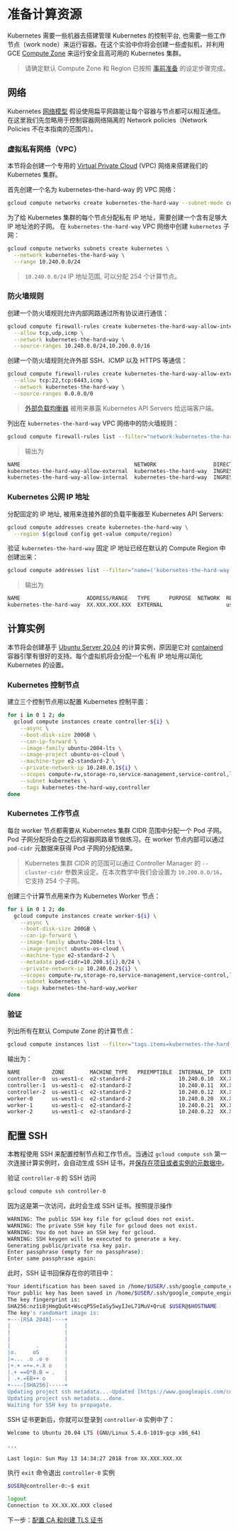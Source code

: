 # 准备计算资源

Kubernetes 需要一些机器去搭建管理 Kubernetes 的控制平台, 也需要一些工作节点（work node）来运行容器。在这个实验中你将会创建一些虚拟机，并利用 GCE [Compute Zone](https://cloud.google.com/compute/docs/regions-zones/regions-zones) 来运行安全且高可用的 Kubernetes 集群。

> 请确定默认 Compute Zone 和 Region 已按照 [事前准备](01-prerequisites.md#set-a-default-compute-region-and-zone) 的设定步骤完成。

## 网络

Kubernetes [网络模型](https://kubernetes.io/docs/concepts/cluster-administration/networking/#kubernetes-model) 假设使用扁平网路能让每个容器与节点都可以相互通信。 在这里我们先忽略用于控制容器网络隔离的 Network policies（Network Policies 不在本指南的范围内）。

### 虚拟私有网络（VPC）

本节将会创建一个专用的 [Virtual Private Cloud](https://cloud.google.com/compute/docs/networks-and-firewalls#networks) (VPC) 网络来搭建我们的 Kubernetes 集群。

首先创建一个名为 kubernetes-the-hard-way 的 VPC 网络：

```sh
gcloud compute networks create kubernetes-the-hard-way --subnet-mode custom
```

为了给 Kubernetes 集群的每个节点分配私有 IP 地址，需要创建一个含有足够大 IP 地址池的子网。 在 `kubernetes-the-hard-way` VPC 网络中创建 `kubernetes` 子网：

```sh
gcloud compute networks subnets create kubernetes \
  --network kubernetes-the-hard-way \
  --range 10.240.0.0/24
```

> `10.240.0.0/24` IP 地址范围, 可以分配 254 个计算节点。

### 防火墙规则

创建一个防火墙规则允许内部网路通过所有协议进行通信：

```sh
gcloud compute firewall-rules create kubernetes-the-hard-way-allow-internal \
  --allow tcp,udp,icmp \
  --network kubernetes-the-hard-way \
  --source-ranges 10.240.0.0/24,10.200.0.0/16
```

创建一个防火墙规则允许外部 SSH、ICMP 以及 HTTPS 等通信：

```sh
gcloud compute firewall-rules create kubernetes-the-hard-way-allow-external \
  --allow tcp:22,tcp:6443,icmp \
  --network kubernetes-the-hard-way \
  --source-ranges 0.0.0.0/0
```

> [外部负载均衡器](https://cloud.google.com/compute/docs/load-balancing/network/) 被用来暴露 Kubernetes API Servers 给远端客户端。

列出在 `kubernetes-the-hard-way` VPC 网络中的防火墙规则：

```sh
gcloud compute firewall-rules list --filter="network:kubernetes-the-hard-way"
```

> 输出为

```sh
NAME                                    NETWORK                  DIRECTION  PRIORITY  ALLOW                 DENY  DISABLED
kubernetes-the-hard-way-allow-external  kubernetes-the-hard-way  INGRESS    1000      tcp:22,tcp:6443,icmp        False
kubernetes-the-hard-way-allow-internal  kubernetes-the-hard-way  INGRESS    1000      tcp,udp,icmp                Fals
```

### Kubernetes 公网 IP 地址

分配固定的 IP 地址, 被用来连接外部的负载平衡器至 Kubernetes API Servers:

```sh
gcloud compute addresses create kubernetes-the-hard-way \
  --region $(gcloud config get-value compute/region)
```

验证 `kubernetes-the-hard-way` 固定 IP 地址已经在默认的 Compute Region 中创建出来：

```sh
gcloud compute addresses list --filter="name=('kubernetes-the-hard-way')"
```

> 输出为

```sh
NAME                     ADDRESS/RANGE   TYPE      PURPOSE  NETWORK  REGION    SUBNET  STATUS
kubernetes-the-hard-way  XX.XXX.XXX.XXX  EXTERNAL                    us-west1          RESERVED
```

## 计算实例

本节将会创建基于 [Ubuntu Server 20.04](https://www.ubuntu.com/server) 的计算实例，原因是它对 [containerd](https://github.com/containerd/containerd) 容器引擎有很好的支持。每个虚拟机将会分配一个私有 IP 地址用以简化 Kubernetes 的设置。

### Kubernetes 控制节点

建立三个控制节点用以配置 Kubernetes 控制平面：

```sh
for i in 0 1 2; do
  gcloud compute instances create controller-${i} \
    --async \
    --boot-disk-size 200GB \
    --can-ip-forward \
    --image-family ubuntu-2004-lts \
    --image-project ubuntu-os-cloud \
    --machine-type e2-standard-2 \
    --private-network-ip 10.240.0.1${i} \
    --scopes compute-rw,storage-ro,service-management,service-control,logging-write,monitoring \
    --subnet kubernetes \
    --tags kubernetes-the-hard-way,controller
done
```

### Kubernetes 工作节点

每台 worker 节点都需要从 Kubernetes 集群 CIDR 范围中分配一个 Pod 子网。 Pod 子网分配将会在之后的容器网路章节做练习。在 worker 节点内部可以通过 `pod-cidr` 元数据来获得 Pod 子网的分配结果。

> Kubernetes 集群 CIDR 的范围可以通过 Controller Manager 的 `--cluster-cidr` 参数来设定。在本次教学中我们会设置为 `10.200.0.0/16`，它支持 254 个子网。

创建三个计算节点用来作为 Kubernetes Worker 节点：

```sh
for i in 0 1 2; do
  gcloud compute instances create worker-${i} \
    --async \
    --boot-disk-size 200GB \
    --can-ip-forward \
    --image-family ubuntu-2004-lts \
    --image-project ubuntu-os-cloud \
    --machine-type e2-standard-2 \
    --metadata pod-cidr=10.200.${i}.0/24 \
    --private-network-ip 10.240.0.2${i} \
    --scopes compute-rw,storage-ro,service-management,service-control,logging-write,monitoring \
    --subnet kubernetes \
    --tags kubernetes-the-hard-way,worker
done
```

### 验证

列出所有在默认 Compute Zone 的计算节点：

```sh
gcloud compute instances list --filter="tags.items=kubernetes-the-hard-way"
```

输出为：

```sh
NAME          ZONE        MACHINE_TYPE   PREEMPTIBLE  INTERNAL_IP  EXTERNAL_IP    STATUS
controller-0  us-west1-c  e2-standard-2               10.240.0.10  XX.XX.XX.XXX   RUNNING
controller-1  us-west1-c  e2-standard-2               10.240.0.11  XX.XXX.XXX.XX  RUNNING
controller-2  us-west1-c  e2-standard-2               10.240.0.12  XX.XXX.XX.XXX  RUNNING
worker-0      us-west1-c  e2-standard-2               10.240.0.20  XX.XX.XXX.XXX  RUNNING
worker-1      us-west1-c  e2-standard-2               10.240.0.21  XX.XX.XX.XXX   RUNNING
worker-2      us-west1-c  e2-standard-2               10.240.0.22  XX.XXX.XX.XX   RUNNING
```

## 配置 SSH

本教程使用 SSH 来配置控制节点和工作节点。当通过 `gcloud compute ssh` 第一次连接计算实例时，会自动生成 SSH 证书，并[保存在项目或者实例的元数据中](https://cloud.google.com/compute/docs/instances/connecting-to-instance)。

验证 `controller-0` 的 SSH 访问

```sh
gcloud compute ssh controller-0
```

因为这是第一次访问，此时会生成 SSH 证书。按照提示操作

```sh
WARNING: The public SSH key file for gcloud does not exist.
WARNING: The private SSH key file for gcloud does not exist.
WARNING: You do not have an SSH key for gcloud.
WARNING: SSH keygen will be executed to generate a key.
Generating public/private rsa key pair.
Enter passphrase (empty for no passphrase):
Enter same passphrase again:
```

此时，SSH 证书回保存在你的项目中：

```sh
Your identification has been saved in /home/$USER/.ssh/google_compute_engine.
Your public key has been saved in /home/$USER/.ssh/google_compute_engine.pub.
The key fingerprint is:
SHA256:nz1i8jHmgQuGt+WscqP5SeIaSy5wyIJeL71MuV+QruE $USER@$HOSTNAME
The key's randomart image is:
+---[RSA 2048]----+
|                 |
|                 |
|                 |
|        .        |
|o.     oS        |
|=... .o .o o     |
|+.+ =+=.+.X o    |
|.+ ==O*B.B = .   |
| .+.=EB++ o      |
+----[SHA256]-----+
Updating project ssh metadata...-Updated [https://www.googleapis.com/compute/v1/projects/$PROJECT_ID].
Updating project ssh metadata...done.
Waiting for SSH key to propagate.
```

SSH 证书更新后，你就可以登录到 `controller-0` 实例中了：

```sh
Welcome to Ubuntu 20.04 LTS (GNU/Linux 5.4.0-1019-gcp x86_64)

...

Last login: Sun May 13 14:34:27 2018 from XX.XXX.XXX.XX
```

执行 `exit` 命令退出 `controller-0` 实例

```sh
$USER@controller-0:~$ exit

logout
Connection to XX.XX.XX.XXX closed
```

下一步：[配置 CA 和创建 TLS 证书](04-certificate-authority.md)
